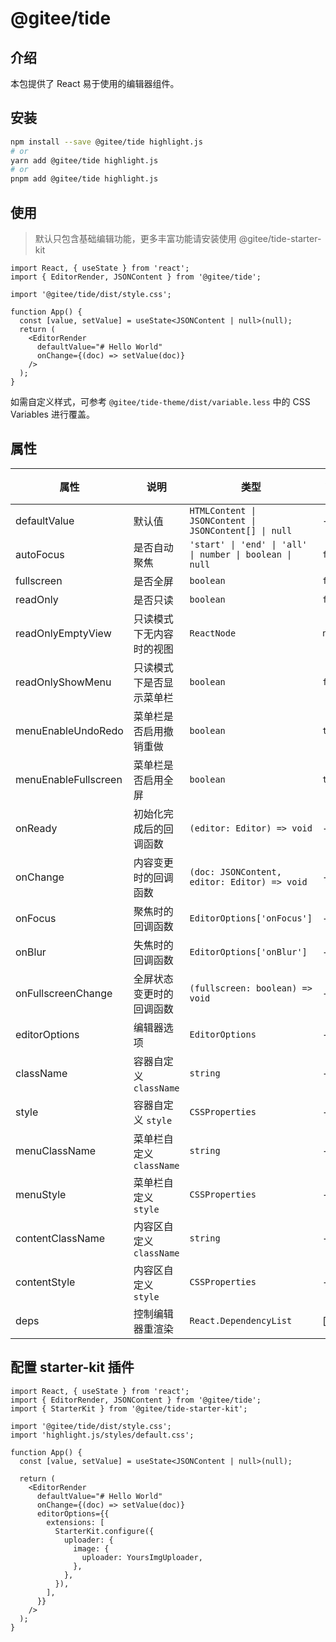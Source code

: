 # @gitee/tide

## 介绍

本包提供了 React 易于使用的编辑器组件。

## 安装

```bash
npm install --save @gitee/tide highlight.js
# or
yarn add @gitee/tide highlight.js
# or
pnpm add @gitee/tide highlight.js
```

## 使用

> 默认只包含基础编辑功能，更多丰富功能请安装使用 @gitee/tide-starter-kit

```tsx
import React, { useState } from 'react';
import { EditorRender, JSONContent } from '@gitee/tide';

import '@gitee/tide/dist/style.css';

function App() {
  const [value, setValue] = useState<JSONContent | null>(null);
  return (
    <EditorRender
      defaultValue="# Hello World"
      onChange={(doc) => setValue(doc)}
    />
  );
}
```

如需自定义样式，可参考 `@gitee/tide-theme/dist/variable.less` 中的 CSS Variables 进行覆盖。

## 属性

| 属性                 | 说明                     | 类型                                                     | 默认值  |
| -------------------- | ------------------------ | -------------------------------------------------------- | ------- |
| defaultValue         | 默认值                   | `HTMLContent \| JSONContent \| JSONContent[] \| null`    | -       |
| autoFocus            | 是否自动聚焦             | `'start' \| 'end' \| 'all' \| number \| boolean \| null` | `false` |
| fullscreen           | 是否全屏                 | `boolean`                                                | `false` |
| readOnly             | 是否只读                 | `boolean`                                                | `false` |
| readOnlyEmptyView    | 只读模式下无内容时的视图 | `ReactNode`                                              | `null`  |
| readOnlyShowMenu     | 只读模式下是否显示菜单栏 | `boolean`                                                | `false` |
| menuEnableUndoRedo   | 菜单栏是否启用撤销重做   | `boolean`                                                | `true`  |
| menuEnableFullscreen | 菜单栏是否启用全屏       | `boolean`                                                | `true`  |
| onReady              | 初始化完成后的回调函数   | `(editor: Editor) => void`                               | -       |
| onChange             | 内容变更时的回调函数     | `(doc: JSONContent, editor: Editor) => void`             | -       |
| onFocus              | 聚焦时的回调函数         | `EditorOptions['onFocus']`                               | -       |
| onBlur               | 失焦时的回调函数         | `EditorOptions['onBlur']`                                | -       |
| onFullscreenChange   | 全屏状态变更时的回调函数 | `(fullscreen: boolean) => void`                          | -       |
| editorOptions        | 编辑器选项               | `EditorOptions`                                          | -       |
| className            | 容器自定义 `className`   | `string`                                                 | -       |
| style                | 容器自定义 `style`       | `CSSProperties`                                          | -       |
| menuClassName        | 菜单栏自定义 `className` | `string`                                                 | -       |
| menuStyle            | 菜单栏自定义 `style`     | `CSSProperties`                                          | -       |
| contentClassName     | 内容区自定义 `className` | `string`                                                 | -       |
| contentStyle         | 内容区自定义 `style`     | `CSSProperties`                                          | -       |
| deps                 | 控制编辑器重渲染         | `React.DependencyList`                                   | []      |

## 配置 starter-kit 插件

```tsx
import React, { useState } from 'react';
import { EditorRender, JSONContent } from '@gitee/tide';
import { StarterKit } from '@gitee/tide-starter-kit';

import '@gitee/tide/dist/style.css';
import 'highlight.js/styles/default.css';

function App() {
  const [value, setValue] = useState<JSONContent | null>(null);

  return (
    <EditorRender
      defaultValue="# Hello World"
      onChange={(doc) => setValue(doc)}
      editorOptions={{
        extensions: [
          StarterKit.configure({
            uploader: {
              image: {
                uploader: YoursImgUploader,
              },
            },
          }),
        ],
      }}
    />
  );
}
```
